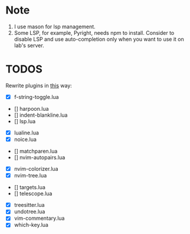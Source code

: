 
# Note

1. I use mason for lsp management.
2. Some LSP, for example, Pyright, needs npm to install. Consider to disable LSP and use auto-completion only when you want to use it on lab's server.

# TODOS

Rewrite plugins in [this](https://lazy.folke.io/spec#spec-setup) way:

- [x] f-string-toggle.lua
- [] harpoon.lua
- [] indent-blankline.lua
- [] lsp.lua
- [x] lualine.lua
- [x] noice.lua
- [] matchparen.lua
- [] nvim-autopairs.lua
- [x] nvim-colorizer.lua
- [x] nvim-tree.lua
- [] targets.lua
- [] telescope.lua
- [x] treesitter.lua
- [x] undotree.lua
- [x] vim-commentary.lua
- [x] which-key.lua

